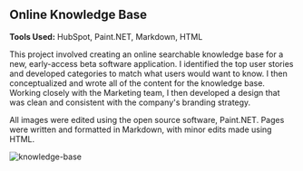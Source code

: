 ## Online Knowledge Base

**Tools Used:** HubSpot, Paint.NET, Markdown, HTML

This project involved creating an online searchable knowledge base for a new, early-access beta software application. I identified the top user stories and developed categories to match what users would want to know. I then conceptualized and wrote all of the content for the knowledge base. Working closely with the Marketing team, I then developed a design that was clean and consistent with the company's branding strategy. 

All images were edited using the open source software, Paint.NET. Pages were written and formatted in Markdown, with minor edits made using HTML. 

![knowledge-base](kb.png)
